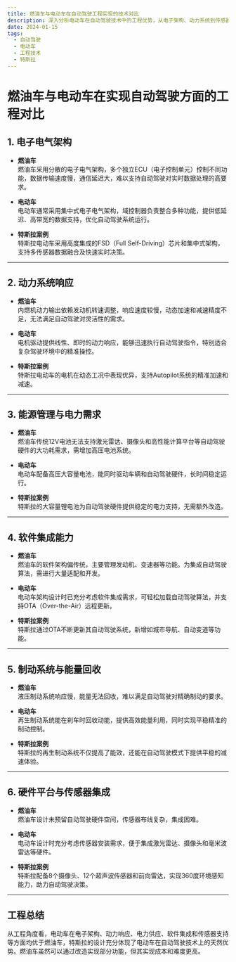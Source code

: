 ```yaml
---
title: 燃油车与电动车在自动驾驶工程实现的技术对比
description: 深入分析电动车在自动驾驶技术中的工程优势，从电子架构、动力系统到传感器集成全面对比
date: 2024-01-15
tags: 
  - 自动驾驶
  - 电动车
  - 工程技术
  - 特斯拉
---
```


# 燃油车与电动车在实现自动驾驶方面的工程对比

## 1. 电子电气架构
- **燃油车**  
  燃油车采用分散的电子电气架构，多个独立ECU（电子控制单元）控制不同功能，数据传输速度慢，通信延迟大，难以支持自动驾驶对实时数据处理的高要求。

- **电动车**  
  电动车通常采用集中式电子电气架构，域控制器负责整合多种功能，提供低延迟、高带宽的数据支持，优化自动驾驶系统运行。

- **特斯拉案例**  
  特斯拉电动车采用高度集成的FSD（Full Self-Driving）芯片和集中式架构，支持多传感器数据融合及快速实时决策。

---

## 2. 动力系统响应
- **燃油车**  
  内燃机动力输出依赖发动机转速调整，响应速度较慢，动态加速和减速精度不足，无法满足自动驾驶对灵活性的需求。

- **电动车**  
  电机驱动提供线性、即时的动力响应，能够迅速执行自动驾驶指令，特别适合复杂驾驶环境中的精准操控。

- **特斯拉案例**  
  特斯拉电动车的电机在动态工况中表现优异，支持Autopilot系统的精准加速和减速。

---

## 3. 能源管理与电力需求
- **燃油车**  
  燃油车传统12V电池无法支持激光雷达、摄像头和高性能计算平台等自动驾驶硬件的大功耗需求，需增加高压电池系统。

- **电动车**  
  电动车配备高压大容量电池，能同时驱动车辆和自动驾驶硬件，长时间稳定运行。

- **特斯拉案例**  
  特斯拉的大容量锂电池为自动驾驶硬件提供稳定的电力支持，无需额外改造。

---

## 4. 软件集成能力
- **燃油车**  
  燃油车的软件架构偏传统，主要管理发动机、变速器等功能。为集成自动驾驶算法，需进行大量适配和开发。

- **电动车**  
  电动车架构设计时已充分考虑软件集成需求，可轻松加载自动驾驶算法，并支持OTA（Over-the-Air）远程更新。

- **特斯拉案例**  
  特斯拉通过OTA不断更新其自动驾驶系统，新增如城市导航、自动变道等功能。

---

## 5. 制动系统与能量回收
- **燃油车**  
  液压制动系统响应慢，能量无法回收，难以满足自动驾驶对精确制动的要求。

- **电动车**  
  再生制动系统能在刹车时回收动能，提供高效能量利用，同时实现平稳精准的制动控制。

- **特斯拉案例**  
  特斯拉的再生制动系统不仅提高了能效，还能在自动驾驶模式下提供平稳的减速体验。

---

## 6. 硬件平台与传感器集成
- **燃油车**  
  燃油车设计未预留自动驾驶硬件空间，传感器布线复杂，集成困难。

- **电动车**  
  电动车设计时充分考虑传感器安装需求，便于集成激光雷达、摄像头和毫米波雷达等硬件。

- **特斯拉案例**  
  特斯拉配备8个摄像头、12个超声波传感器和前向雷达，实现360度环境感知能力，助力自动驾驶决策。

---

## 工程总结
从工程角度看，电动车在电子架构、动力响应、电力供应、软件集成和传感器支持等方面均优于燃油车，特斯拉的设计充分体现了电动车在自动驾驶技术上的天然优势。燃油车虽然可以通过改造实现部分功能，但其实现成本和难度更高。